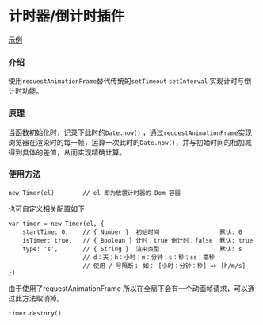 # 计时器/倒计时插件

[示例](https://yasinchan.com/timer/index.html)

### 介绍

使用`requestAnimationFrame`替代传统的`setTimeout` `setInterval` 实现计时与倒计时功能。

### 原理

当函数初始化时，记录下此时的`Date.now()` ，通过`requestAnimationFrame`实现浏览器在渲染时的每一帧，运算一次此时的`Date.now()`，并与初始时间的相加减得到具体的差值，从而实现精确计算。

### 使用方法

```
new Timer(el)        // el 即为放置计时器的 Dom 容器
```

也可自定义相关配置如下

```
var timer = new Timer(el, {
    startTime: 0,    // { Number }  初始时间                 默认: 0
    isTimer: true,   // { Boolean } 计时：true 倒计时：false  默认: true
    type: 's',       // { String }  渲染类型                 默认: s     
                     // d：天；h：小时；m：分钟；s：秒；ss：毫秒
                     // 使用 / 号隔断； 如： [小时：分钟：秒] => [h/m/s]
})
```



由于使用了requestAnimationFrame 所以在全局下会有一个动画帧请求，可以通过此方法取消掉。

```
timer.destory()   
```

